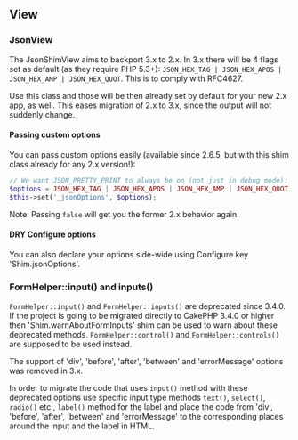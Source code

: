 ## View

### JsonView
The JsonShimView aims to backport 3.x to 2.x.
In 3.x there will be 4 flags set as default (as they require PHP 5.3+): `JSON_HEX_TAG | JSON_HEX_APOS | JSON_HEX_AMP | JSON_HEX_QUOT`.
This is to comply with RFC4627.

Use this class and those will be then already set by default for your new 2.x app, as well.
This eases migration of 2.x to 3.x, since the output will not suddenly change.

#### Passing custom options
You can pass custom options easily (available since 2.6.5, but with this shim class already for any 2.x version!):
```php
// We want JSON_PRETTY_PRINT to always be on (not just in debug mode):
$options = JSON_HEX_TAG | JSON_HEX_APOS | JSON_HEX_AMP | JSON_HEX_QUOT | JSON_PRETTY_PRINT;
$this->set('_jsonOptions', $options);
```

Note: Passing `false` will get you the former 2.x behavior again.

#### DRY Configure options
You can also declare your options side-wide using Configure key 'Shim.jsonOptions'.

### FormHelper::input() and inputs()
`FormHelper::input()` and `FormHelper::inputs()` are deprecated since 3.4.0.
If the project is going to be migrated directly to CakePHP 3.4.0 or higher then 
'Shim.warnAboutFormInputs' shim can be used to warn about these deprecated 
methods. `FormHelper::control()` and `FormHelper::controls()` are supposed 
to be used instead.

The support of 'div', 'before', 'after', 'between' and 'errorMessage' options was removed in 3.x.

In order to migrate the code that uses `input()` method with these deprecated options
use specific input type methods `text()`, `select()`, `radio()` etc., 
`label()` method for the label and place the code from 'div', 'before', 'after', 
'between' and 'errorMessage' to the corresponding places around the input 
and the label in HTML.